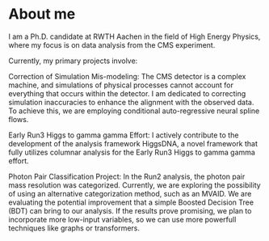 # About me

I am a Ph.D. candidate at RWTH Aachen in the field of High Energy Physics, where my focus is on data analysis from the CMS experiment.

Currently, my primary projects involve:

Correction of Simulation Mis-modeling: The CMS detector is a complex machine, and simulations of physical processes cannot account for everything that occurs within the detector. I am dedicated to correcting simulation inaccuracies to enhance the alignment with the observed data. To achieve this, we are employing conditional auto-regressive neural spline flows. 

Early Run3 Higgs to gamma gamma Effort: I actively contribute to the development of the analysis framework HiggsDNA, a novel framework that fully utilizes columnar analysis for the Early Run3 Higgs to gamma gamma effort.

Photon Pair Classification Project: In the Run2 analysis, the photon pair mass resolution was categorized. Currently, we are exploring the possibility of using an alternative categorization method, such as an MVAID. We are evaluating the potential improvement that a simple Boosted Decision Tree (BDT) can bring to our analysis. If the results prove promising, we plan to incorporate more low-input variables, so we can use more powerfull techniques like graphs or transformers.


<!---
CaioDaumann/CaioDaumann is a ✨ special ✨ repository because its `README.md` (this file) appears on your GitHub profile.
You can click the Preview link to take a look at your changes.
--->
